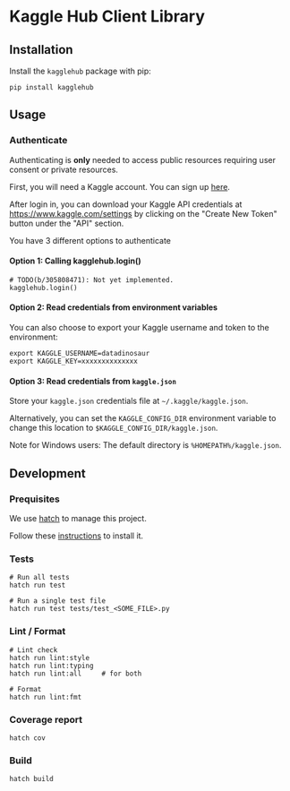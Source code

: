 # Kaggle Hub Client Library

## Installation

Install the `kagglehub` package with pip:

```
pip install kagglehub
```

## Usage

### Authenticate

Authenticating is **only** needed to access public resources requiring user consent or private resources.

First, you will need a Kaggle account. You can sign up [here](https://www.kaggle.com/account/login).

After login in, you can download your Kaggle API credentials at https://www.kaggle.com/settings by clicking on the "Create New Token" button under the "API" section.

You have 3 different options to authenticate

#### Option 1: Calling kagglehub.login()

```
# TODO(b/305808471): Not yet implemented.
kagglehub.login()
```

#### Option 2: Read credentials from environment variables

You can also choose to export your Kaggle username and token to the environment:

```
export KAGGLE_USERNAME=datadinosaur
export KAGGLE_KEY=xxxxxxxxxxxxxx
```

#### Option 3: Read credentials from `kaggle.json`

Store your `kaggle.json` credentials file at `~/.kaggle/kaggle.json`.

Alternatively, you can set the `KAGGLE_CONFIG_DIR` environment variable to change this location to `$KAGGLE_CONFIG_DIR/kaggle.json`.

Note for Windows users: The default directory is `%HOMEPATH%/kaggle.json`.

## Development

### Prequisites

We use [hatch](https://hatch.pypa.io) to manage this project.

Follow these [instructions](https://hatch.pypa.io/latest/install/) to install it.

### Tests

```
# Run all tests
hatch run test

# Run a single test file
hatch run test tests/test_<SOME_FILE>.py
```

### Lint / Format

```
# Lint check
hatch run lint:style
hatch run lint:typing
hatch run lint:all     # for both

# Format
hatch run lint:fmt
```

### Coverage report

```
hatch cov
```

### Build

```
hatch build
```